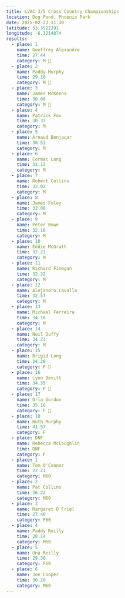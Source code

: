 ```yaml
---
title: LVAC 3/5 Cross Country Championships
location: Dog Pond, Phoenix Park
date: 2025-02-23 11:30
latitude: 53.3522291
longitude: -6.3214874
results:
  - place: 1
    name: Geoffrey Alexandre
    time: 27.44
    category: M 🥇
  - place: 2
    name: Paddy Murphy
    time: 29.10
    category: M 🥈
  - place: 3
    name: James McKenna
    time: 30.00
    category: M 🥉
  - place: 4
    name: Patrick Fox
    time: 30.37
    category: M
  - place: 5
    name: Arnaud Benjacar
    time: 30.51
    category: M
  - place: 6
    name: Cormac Long
    time: 31.13
    category: M
  - place: 7
    name: Robert Collins
    time: 32.02
    category: M
  - place: 8
    name: James Foley
    time: 32.08
    category: M
  - place: 9
    name: Peter Bowe
    time: 32.16
    category: M
  - place: 10
    name: Eddie McGrath
    time: 32.21
    category: M
  - place: 11
    name: Richard Finegan
    time: 32.32
    category: M
  - place: 12
    name: Alejandro Cavallo
    time: 32.57
    category: M
  - place: 13
    name: Michael Ferreira
    time: 34.16
    category: M
  - place: 14
    name: Neil Duffy
    time: 34.21
    category: M
  - place: 15
    name: Brigid Long
    time: 34.26
    category: F 🥇
  - place: 16
    name: Lynn Devitt
    time: 34.35
    category: F 🥈
  - place: 17
    name: Orla Gordon
    time: 35.16
    category: F 🥉
  - place: 18
    name: Ruth Murphy
    time: 41.57
    category: F
  - place: DNF
    name: Rebecca McLoughlin
    time: DNF
    category: F
  - place: 1
    name: Tom O'Connor
    time: 22.21
    category: M60
  - place: 2
    name: Pat Collins
    time: 26.22
    category: M60
  - place: 3
    name: Margaret O'Friel
    time: 27.40
    category: F60
  - place: 4
    name: Paddy Reilly
    time: 28.14
    category: M60
  - place: 5
    name: Una Reilly
    time: 29.30
    category: F60
  - place: 6
    name: Joe Cooper
    time: 30.20
    category: M60
---
```

